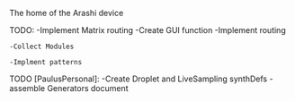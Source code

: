 The home of the Arashi device

TODO:
    -Implement Matrix routing
        -Create GUI function
        -Implement routing

    -Collect Modules

    -Implment patterns

TODO [PaulusPersonal]:
    -Create Droplet and LiveSampling synthDefs
    -assemble Generators document
    
